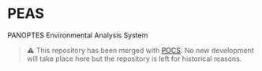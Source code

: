# PEAS
PANOPTES Environmental Analysis System

> :warning: This repository has been merged with [POCS](https://github.com/panoptes/POCS). No new development will take place here but the repository is left for historical reasons.
